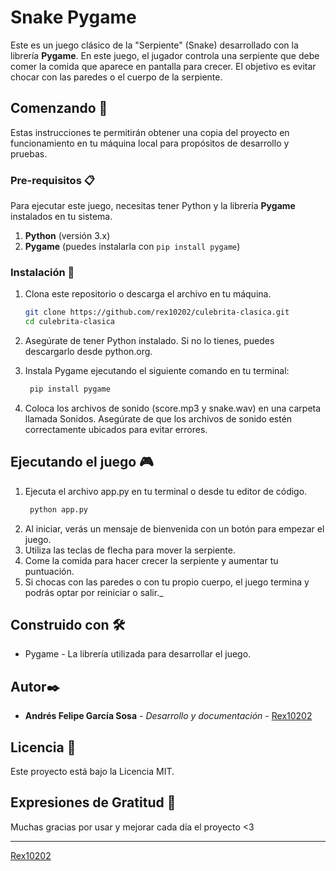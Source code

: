 # Snake Pygame

Este es un juego clásico de la "Serpiente" (Snake) desarrollado con la librería **Pygame**. En este juego, el jugador controla una serpiente que debe comer la comida que aparece en pantalla para crecer. El objetivo es evitar chocar con las paredes o el cuerpo de la serpiente. 

## Comenzando 🚀

Estas instrucciones te permitirán obtener una copia del proyecto en funcionamiento en tu máquina local para propósitos de desarrollo y pruebas.

### Pre-requisitos 📋

Para ejecutar este juego, necesitas tener Python y la librería **Pygame** instalados en tu sistema.

1. **Python** (versión 3.x)
2. **Pygame** (puedes instalarla con `pip install pygame`)

### Instalación 🔧

1. Clona este repositorio o descarga el archivo en tu máquina.

   ```bash
   git clone https://github.com/rex10202/culebrita-clasica.git
   cd culebrita-clasica

2. Asegúrate de tener Python instalado. Si no lo tienes, puedes descargarlo desde python.org.
3. Instala Pygame ejecutando el siguiente comando en tu terminal:
   ```bash
    pip install pygame
4. Coloca los archivos de sonido (score.mp3 y snake.wav) en una carpeta llamada Sonidos. Asegúrate de que los archivos de sonido estén correctamente ubicados para evitar errores.

## Ejecutando el juego 🎮
1. Ejecuta el archivo app.py en tu terminal o desde tu editor de código.
   ```bash
    python app.py
2. Al iniciar, verás un mensaje de bienvenida con un botón para empezar el juego.
3. Utiliza las teclas de flecha para mover la serpiente.
4. Come la comida para hacer crecer la serpiente y aumentar tu puntuación.
5. Si chocas con las paredes o con tu propio cuerpo, el juego termina y podrás optar por reiniciar o salir._

## Construido con 🛠️
* Pygame - La librería utilizada para desarrollar el juego.

## Autor✒️

* **Andrés Felipe García Sosa** - *Desarrollo y documentación* - [Rex10202](https://github.com/rex10202)

## Licencia 📄

Este proyecto está bajo la Licencia MIT.

## Expresiones de Gratitud 🎁
Muchas gracias por usar y mejorar cada día el proyecto <3

---
[Rex10202](https://github.com/rex10202)
